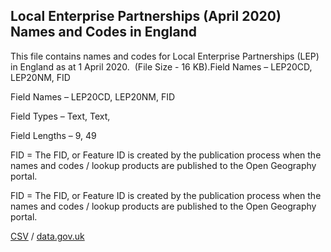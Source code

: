 ## Local Enterprise Partnerships (April 2020) Names and Codes in England

This file contains names and codes for Local Enterprise Partnerships (LEP) in England as at 1 April 2020.  (File Size - 16 KB).Field Names – LEP20CD, LEP20NM, FID

Field Names – LEP20CD, LEP20NM, FID

Field Types – Text, Text, 

Field Lengths – 9, 49

FID = The FID, or Feature ID is created by
the publication process when the names and codes / lookup products are
published to the Open Geography portal. 

FID = The FID, or Feature ID is created by
the publication process when the names and codes / lookup products are
published to the Open Geography portal. 

[CSV](../csv/279.csv) / [data.gov.uk](https://data.gov.uk/dataset/797169ee-d4ea-436c-b327-a75a43032ce9/local-enterprise-partnerships-april-2020-names-and-codes-in-england)

